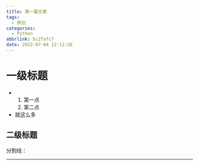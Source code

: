 ```yaml
---
title: 第一篇文章
tags:
  - 原创
categories:
  - Python
abbrlink: 5c2fafc7
date: 2022-07-04 12:12:26
---
```


# 一级标题

- 1. 第一点
  2. 第二点
- 就这么多



## 二级标题

分割线：

---



